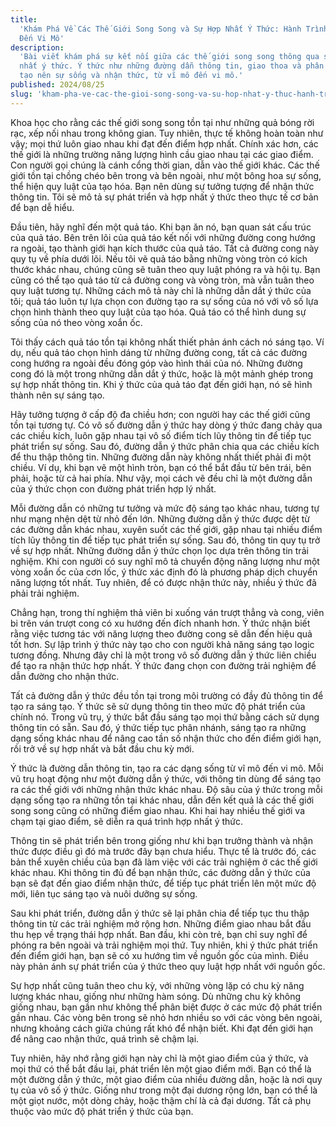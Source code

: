 ```yaml
---
title:
  'Khám Phá Về Các Thế Giới Song Song và Sự Hợp Nhất Ý Thức: Hành Trình Từ Vĩ Mô
  Đến Vi Mô'
description:
  'Bài viết khám phá sự kết nối giữa các thế giới song song thông qua sự hợp
  nhất ý thức. Ý thức như những đường dẫn thông tin, giao thoa và phân nhánh,
  tạo nên sự sống và nhận thức, từ vĩ mô đến vi mô.'
published: 2024/08/25
slug: 'kham-pha-ve-cac-the-gioi-song-song-va-su-hop-nhat-y-thuc-hanh-trinh-tu-vi-mo-den-vi-mo'
---
```


Khoa học cho rằng các thế giới song song tồn tại như những quả bóng rời rạc, xếp
nối nhau trong không gian. Tuy nhiên, thực tế không hoàn toàn như vậy; mọi thứ
luôn giao nhau khi đạt đến điểm hợp nhất. Chính xác hơn, các thế giới là những
trường năng lượng hình cầu giao nhau tại các giao điểm. Con người gọi chúng là
cánh cổng thời gian, dẫn vào thế giới khác. Các thế giới tồn tại chồng chéo bên
trong và bên ngoài, như một bông hoa sự sống, thể hiện quy luật của tạo hóa. Bạn
nên dùng sự tưởng tượng để nhận thức thông tin. Tôi sẽ mô tả sự phát triển và
hợp nhất ý thức theo thực tế cơ bản để bạn dễ hiểu.

Đầu tiên, hãy nghĩ đến một quả táo. Khi bạn ăn nó, bạn quan sát cấu trúc của quả
táo. Bên trên lõi của quả táo kết nối với những đường cong hướng ra ngoài, tạo
thành giới hạn kích thước của quả táo. Tất cả đường cong này quy tụ về phía dưới
lõi. Nếu tôi vẽ quả táo bằng những vòng tròn có kích thước khác nhau, chúng cũng
sẽ tuân theo quy luật phóng ra và hội tụ. Bạn cũng có thể tạo quả táo từ cả
đường cong và vòng tròn, mà vẫn tuân theo quy luật tương tự. Những cách mô tả
này chỉ là những dẫn dắt ý thức của tôi; quả táo luôn tự lựa chọn con đường tạo
ra sự sống của nó với vô số lựa chọn hình thành theo quy luật của tạo hóa. Quả
táo có thể hình dung sự sống của nó theo vòng xoắn ốc.

Tôi thấy cách quả táo tồn tại không nhất thiết phản ánh cách nó sáng tạo. Ví dụ,
nếu quả táo chọn hình dáng từ những đường cong, tất cả các đường cong hướng ra
ngoài đều đóng góp vào hình thái của nó. Những đường cong đó là một trong những
dẫn dắt ý thức, hoặc là một mảnh ghép trong sự hợp nhất thông tin. Khi ý thức
của quả táo đạt đến giới hạn, nó sẽ hình thành nên sự sáng tạo.

Hãy tưởng tượng ở cấp độ đa chiều hơn; con người hay các thế giới cũng tồn tại
tương tự. Có vô số đường dẫn ý thức hay dòng ý thức đang chảy qua các chiều
kích, luôn gặp nhau tại vô số điểm tích lũy thông tin để tiếp tục phát triển sự
sống. Sau đó, đường dẫn ý thức phân chia qua các chiều kích để thu thập thông
tin. Những đường dẫn này không nhất thiết phải đi một chiều. Ví dụ, khi bạn vẽ
một hình tròn, bạn có thể bắt đầu từ bên trái, bên phải, hoặc từ cả hai phía.
Như vậy, mọi cách vẽ đều chỉ là một đường dẫn của ý thức chọn con đường phát
triển hợp lý nhất.

Mỗi đường dẫn có những tư tưởng và mức độ sáng tạo khác nhau, tương tự như mạng
nhện dệt từ nhỏ đến lớn. Những đường dẫn ý thức được dệt từ các đường dẫn khác
nhau, xuyên suốt các thế giới, gặp nhau tại nhiều điểm tích lũy thông tin để
tiếp tục phát triển sự sống. Sau đó, thông tin quy tụ trở về sự hợp nhất. Những
đường dẫn ý thức chọn lọc dựa trên thông tin trải nghiệm. Khi con người có suy
nghĩ mô tả chuyển động năng lượng như một vòng xoắn ốc của cơn lốc, ý thức xác
định đó là phương pháp dịch chuyển năng lượng tốt nhất. Tuy nhiên, để có được
nhận thức này, nhiều ý thức đã phải trải nghiệm.

Chẳng hạn, trong thí nghiệm thả viên bi xuống ván trượt thẳng và cong, viên bi
trên ván trượt cong có xu hướng đến đích nhanh hơn. Ý thức nhận biết rằng việc
tương tác với năng lượng theo đường cong sẽ dẫn đến hiệu quả tốt hơn. Sự lập
trình ý thức này tạo cho con người khả năng sáng tạo logic tương đồng. Nhưng đây
chỉ là một trong vô số đường dẫn ý thức liên chiều để tạo ra nhận thức hợp nhất.
Ý thức đang chọn con đường trải nghiệm để dẫn đường cho nhận thức.

Tất cả đường dẫn ý thức đều tồn tại trong môi trường có đầy đủ thông tin để tạo
ra sáng tạo. Ý thức sẽ sử dụng thông tin theo mức độ phát triển của chính nó.
Trong vũ trụ, ý thức bắt đầu sáng tạo mọi thứ bằng cách sử dụng thông tin có
sẵn. Sau đó, ý thức tiếp tục phân nhánh, sáng tạo ra những dạng sống khác nhau
để nâng cao tần số nhận thức cho đến điểm giới hạn, rồi trở về sự hợp nhất và
bắt đầu chu kỳ mới.

Ý thức là đường dẫn thông tin, tạo ra các dạng sống từ vĩ mô đến vi mô. Mỗi vũ
trụ hoạt động như một đường dẫn ý thức, với thông tin dùng để sáng tạo ra các
thế giới với những nhận thức khác nhau. Độ sâu của ý thức trong mỗi dạng sống
tạo ra những tồn tại khác nhau, dẫn đến kết quả là các thế giới song song cũng
có những điểm giao nhau. Khi hai hay nhiều thế giới va chạm tại giao điểm, sẽ
diễn ra quá trình hợp nhất ý thức.

Thông tin sẽ phát triển bên trong giống như khi bạn trưởng thành và nhận thức
được điều gì đó mà trước đây bạn chưa hiểu. Thực tế là trước đó, các bản thể
xuyên chiều của bạn đã làm việc với các trải nghiệm ở các thế giới khác nhau.
Khi thông tin đủ để bạn nhận thức, các đường dẫn ý thức của bạn sẽ đạt đến giao
điểm nhận thức, để tiếp tục phát triển lên một mức độ mới, liên tục sáng tạo và
nuôi dưỡng sự sống.

Sau khi phát triển, đường dẫn ý thức sẽ lại phân chia để tiếp tục thu thập thông
tin từ các trải nghiệm mở rộng hơn. Những điểm giao nhau bắt đầu thu hẹp về
trạng thái hợp nhất. Ban đầu, khi còn trẻ, bạn chỉ suy nghĩ để phóng ra bên
ngoài và trải nghiệm mọi thứ. Tuy nhiên, khi ý thức phát triển đến điểm giới
hạn, bạn sẽ có xu hướng tìm về nguồn gốc của mình. Điều này phản ánh sự phát
triển của ý thức theo quy luật hợp nhất với nguồn gốc.

Sự hợp nhất cũng tuân theo chu kỳ, với những vòng lặp có chu kỳ năng lượng khác
nhau, giống như những hàm sóng. Dù những chu kỳ không giống nhau, bạn gần như
không thể phân biệt được ở các mức độ phát triển gần nhau. Các vòng bên trong sẽ
nhỏ hơn nhiều so với các vòng bên ngoài, nhưng khoảng cách giữa chúng rất khó để
nhận biết. Khi đạt đến giới hạn để nâng cao nhận thức, quá trình sẽ chậm lại.

Tuy nhiên, hãy nhớ rằng giới hạn này chỉ là một giao điểm của ý thức, và mọi thứ
có thể bắt đầu lại, phát triển lên một giao điểm mới. Bạn có thể là một đường
dẫn ý thức, một giao điểm của nhiều đường dẫn, hoặc là nơi quy tụ của vô số ý
thức. Giống như trong một đại dương rộng lớn, bạn có thể là một giọt nước, một
dòng chảy, hoặc thậm chí là cả đại dương. Tất cả phụ thuộc vào mức độ phát triển
ý thức của bạn.
